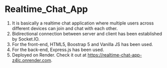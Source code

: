 # Realtime_Chat_App

1. It is basically a realtime chat application where multiple users across different devices can join and chat with each other. </br>
2. Bidirectional connection between server and client has been established by Socket.IO. </br>
3. For the front-end, HTML5, Boostrap 5 and Vanilla JS has been used. </br>
4. For the back-end, Express.js has been used. </br>
5. Deployed on Render. Check it out at https://realtime-chat-app-z4lc.onrender.com. </br>